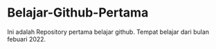 # Belajar-Github-Pertama
Ini adalah Repository pertama belajar github. Tempat belajar dari bulan febuari 2022. 
